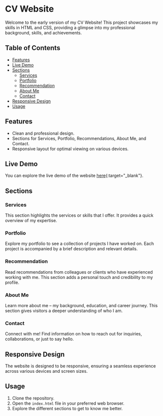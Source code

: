 # CV Website

Welcome to the early version of my CV Website! This project showcases my skills in HTML and CSS, providing a glimpse into my professional background, skills, and achievements.

## Table of Contents
- [Features](#features)
- [Live Demo](#live-demo)
- [Sections](#sections)
  - [Services](#services)
  - [Portfolio](#portfolio)
  - [Recommendation](#recommendation)
  - [About Me](#about-me)
  - [Contact](#contact)
- [Responsive Design](#responsive-design)
- [Usage](#usage)

## Features
- Clean and professional design.
- Sections for Services, Portfolio, Recommendations, About Me, and Contact.
- Responsive layout for optimal viewing on various devices.

## Live Demo
You can explore the live demo of the website [here](https://dianamurariu.github.io/CV_website/){:target="_blank"}.

## Sections

### Services
This section highlights the services or skills that I offer. It provides a quick overview of my expertise.

### Portfolio
Explore my portfolio to see a collection of projects I have worked on. Each project is accompanied by a brief description and relevant details.

### Recommendation
Read recommendations from colleagues or clients who have experienced working with me. This section adds a personal touch and credibility to my profile.

### About Me
Learn more about me – my background, education, and career journey. This section gives visitors a deeper understanding of who I am.

### Contact
Connect with me! Find information on how to reach out for inquiries, collaborations, or just to say hello.

## Responsive Design
The website is designed to be responsive, ensuring a seamless experience across various devices and screen sizes.

## Usage
1. Clone the repository.
2. Open the `index.html` file in your preferred web browser.
3. Explore the different sections to get to know me better.
